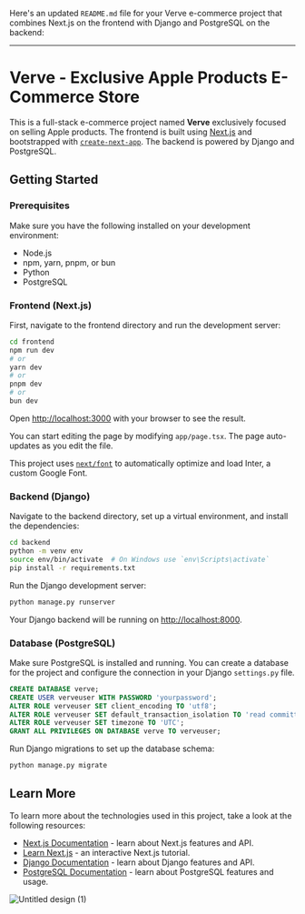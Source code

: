 Here's an updated `README.md` file for your Verve e-commerce project that combines Next.js on the frontend with Django and PostgreSQL on the backend:

---

# Verve - Exclusive Apple Products E-Commerce Store

This is a full-stack e-commerce project named **Verve** exclusively focused on selling Apple products. The frontend is built using [Next.js](https://nextjs.org/) and bootstrapped with [`create-next-app`](https://github.com/vercel/next.js/tree/canary/packages/create-next-app). The backend is powered by Django and PostgreSQL.

## Getting Started

### Prerequisites

Make sure you have the following installed on your development environment:

- Node.js
- npm, yarn, pnpm, or bun
- Python
- PostgreSQL

### Frontend (Next.js)

First, navigate to the frontend directory and run the development server:

```bash
cd frontend
npm run dev
# or
yarn dev
# or
pnpm dev
# or
bun dev
```

Open [http://localhost:3000](http://localhost:3000) with your browser to see the result.

You can start editing the page by modifying `app/page.tsx`. The page auto-updates as you edit the file.

This project uses [`next/font`](https://nextjs.org/docs/basic-features/font-optimization) to automatically optimize and load Inter, a custom Google Font.

### Backend (Django)

Navigate to the backend directory, set up a virtual environment, and install the dependencies:

```bash
cd backend
python -m venv env
source env/bin/activate  # On Windows use `env\Scripts\activate`
pip install -r requirements.txt
```

Run the Django development server:

```bash
python manage.py runserver
```

Your Django backend will be running on [http://localhost:8000](http://localhost:8000).

### Database (PostgreSQL)

Make sure PostgreSQL is installed and running. You can create a database for the project and configure the connection in your Django `settings.py` file.

```sql
CREATE DATABASE verve;
CREATE USER verveuser WITH PASSWORD 'yourpassword';
ALTER ROLE verveuser SET client_encoding TO 'utf8';
ALTER ROLE verveuser SET default_transaction_isolation TO 'read committed';
ALTER ROLE verveuser SET timezone TO 'UTC';
GRANT ALL PRIVILEGES ON DATABASE verve TO verveuser;
```

Run Django migrations to set up the database schema:

```bash
python manage.py migrate
```

## Learn More

To learn more about the technologies used in this project, take a look at the following resources:

- [Next.js Documentation](https://nextjs.org/docs) - learn about Next.js features and API.
- [Learn Next.js](https://nextjs.org/learn) - an interactive Next.js tutorial.
- [Django Documentation](https://docs.djangoproject.com/en/stable/) - learn about Django features and API.
- [PostgreSQL Documentation](https://www.postgresql.org/docs/) - learn about PostgreSQL features and usage.


![Untitled design (1)](https://github.com/user-attachments/assets/aba5df5a-ec7b-4349-9433-fa890b5572be)


